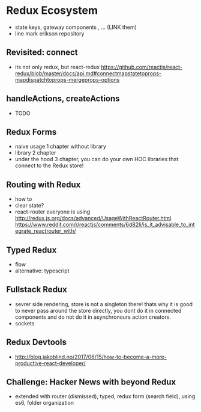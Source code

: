 # Redux Ecosystem

- state keys, gateway components ,  ... (LINK them)
- line mark erikson repository

## Revisited: connect

- its not only redux, but react-redux
https://github.com/reactjs/react-redux/blob/master/docs/api.md#connectmapstatetoprops-mapdispatchtoprops-mergeprops-options

## handleActions, createActions

- TODO

## Redux Forms

- naive usage 1 chapter without library
- library 2 chapter
- under the hood 3 chapter, you can do your own HOC libraries that connect to the Redux store!

## Routing with Redux

- how to
- clear state?
- react-router everyone is using
http://redux.js.org/docs/advanced/UsageWithReactRouter.html
https://www.reddit.com/r/reactjs/comments/6d82li/is_it_advisable_to_integrate_reactrouter_with/

## Typed Redux

- flow
- alternative: typescript

## Fullstack Redux

- sevrer side rendering, store is not a singleton there! thats why it is good to never pass around the store directly, you dont do it in connected components and do not do it in asynchronours action creators.
- sockets

## Redux Devtools

- http://blog.jakoblind.no/2017/06/15/how-to-become-a-more-productive-react-developer/

## Challenge: Hacker News with beyond Redux

 - extended with router (dismissed), typed, redux form (search field), using es6, folder organization
